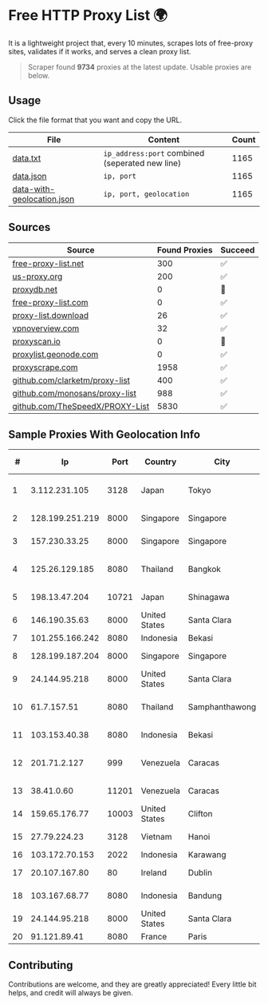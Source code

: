 
# Free HTTP Proxy List 🌍

It is a lightweight project that, every 10 minutes, scrapes lots of free-proxy sites, validates if it works, and serves a clean proxy list.


> Scraper found **9734** proxies at the latest update. Usable proxies are below.

## Usage

Click the file format that you want and copy the URL.


|File|Content|Count|
|----|-------|-----|
|[data.txt](https://raw.githubusercontent.com/themiralay/Proxy-List-World/master/data.txt)|`ip_address:port` combined (seperated new line)|1165|
|[data.json](https://raw.githubusercontent.com/themiralay/Proxy-List-World/master/data.json)|`ip, port`|1165|
|[data-with-geolocation.json](https://raw.githubusercontent.com/themiralay/Proxy-List-World/master/data-with-geolocation.json)|`ip, port, geolocation`|1165|

## Sources

|Source|Found Proxies|Succeed|
|------|-------------|-------|
|[free-proxy-list.net](https://free-proxy-list.net)|300|✅|
|[us-proxy.org](https://www.us-proxy.org)|200|✅|
|[proxydb.net](http://proxydb.net)|0|🚫|
|[free-proxy-list.com](https://free-proxy-list.com/?page=&port=&type%5B%5D=http&type%5B%5D=https&up_time=0&search=Search)|0|✅|
|[proxy-list.download](https://www.proxy-list.download/HTTP)|26|✅|
|[vpnoverview.com](https://vpnoverview.com/privacy/anonymous-browsing/free-proxy-servers)|32|✅|
|[proxyscan.io](https://www.proxyscan.io)|0|🚫|
|[proxylist.geonode.com](https://proxylist.geonode.com/api/proxy-list?limit=300&page=1&sort_by=lastChecked&sort_type=desc&protocols=http,https)|0|✅|
|[proxyscrape.com](https://api.proxyscrape.com/v2/?request=displayproxies&protocol=http&timeout=10000&country=all&ssl=all&anonymity=all)|1958|✅|
|[github.com/clarketm/proxy-list](https://raw.githubusercontent.com/clarketm/proxy-list/master/proxy-list-raw.txt)|400|✅|
|[github.com/monosans/proxy-list](https://raw.githubusercontent.com/monosans/proxy-list/main/proxies/http.txt)|988|✅|
|[github.com/TheSpeedX/PROXY-List](https://raw.githubusercontent.com/TheSpeedX/PROXY-List/master/http.txt)|5830|✅|


## Sample Proxies With Geolocation Info

|#|Ip|Port|Country|City|Internet Service Provider|
|-|--|----|-------|----|-------------------------|
|1|3.112.231.105|3128|Japan|Tokyo|Amazon Technologies Inc.|
|2|128.199.251.219|8000|Singapore|Singapore|DigitalOcean, LLC|
|3|157.230.33.25|8000|Singapore|Singapore|DigitalOcean, LLC|
|4|125.26.129.185|8080|Thailand|Bangkok|TOT Public Company Limited|
|5|198.13.47.204|10721|Japan|Shinagawa|The Constant Company, LLC|
|6|146.190.35.63|8000|United States|Santa Clara|DigitalOcean, LLC|
|7|101.255.166.242|8080|Indonesia|Bekasi|PT Remala Abadi|
|8|128.199.187.204|8000|Singapore|Singapore|DigitalOcean, LLC|
|9|24.144.95.218|8000|United States|Santa Clara|DigitalOcean, LLC|
|10|61.7.157.51|8080|Thailand|Samphanthawong|CAT Telecom Public Company Limited|
|11|103.153.40.38|8080|Indonesia|Bekasi|Persada Nayaka Infotama|
|12|201.71.2.127|999|Venezuela|Caracas|Level 3 Communications, Inc.|
|13|38.41.0.60|11201|Venezuela|Caracas|MDS TELECOM C.A.|
|14|159.65.176.77|10003|United States|Clifton|DigitalOcean, LLC|
|15|27.79.224.23|3128|Vietnam|Hanoi|Viettel Corporation|
|16|103.172.70.153|2022|Indonesia|Karawang|AZNET|
|17|20.107.167.80|80|Ireland|Dublin|Microsoft Corporation|
|18|103.167.68.77|8080|Indonesia|Bandung|PT Kataji Nukami Indonesia|
|19|24.144.95.218|8000|United States|Santa Clara|DigitalOcean, LLC|
|20|91.121.89.41|8080|France|Paris|OVH SAS|



## Contributing

Contributions are welcome, and they are greatly appreciated! Every
little bit helps, and credit will always be given.

